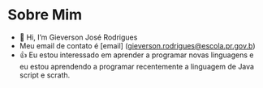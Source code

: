 # Sobre Mim
- 👋 Hi, I’m Gieverson José Rodrigues
- Meu email de contato é [email] (gieverson.rodrigues@escola.pr.gov.b)
- 👍 Eu estou interessado em aprender a programar novas linguagens e eu estou aprendendo a programar recentemente a linguagem de Java script e scrath.
